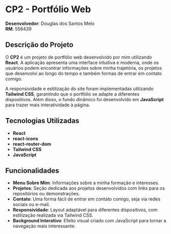 # CP2 - Portfólio Web

**Desenvolvedor**: Douglas dos Santos Melo  
**RM**: 556439

## Descrição do Projeto
O **CP2** é um projeto de portfólio web desenvolvido por mim utilizando **React**. A aplicação apresenta uma interface intuitiva e moderna, onde os usuários podem encontrar informações sobre minha trajetória, os projetos que desenvolvi ao longo do tempo e também formas de entrar em contato comigo. 

A responsividade e estilização do site foram implementadas utilizando **Tailwind CSS**, garantindo que o portfólio se adapte a diferentes dispositivos. Além disso, o fundo dinâmico foi desenvolvido em **JavaScript** para trazer mais interatividade à página.

## Tecnologias Utilizadas
- **React**
- **react-icons**
- **react-router-dom**
- **Tailwind CSS**
- **JavaScript**

## Funcionalidades
- **Menu Sobre Mim**: Informações sobre a minha formação e interesses.
- **Projetos**: Seção dedicada aos projetos desenvolvidos com links para os repositórios ou demonstrações.
- **Contato**: Uma forma fácil de entrar em contato comigo, seja via redes sociais ou e-mail.
- **Responsividade**: Layout adaptável para diferentes dispositivos, com estilização realizada via Tailwind CSS.
- **Background Interativo**: Efeito visual criado com JavaScript para tornar a navegação mais interessante.
